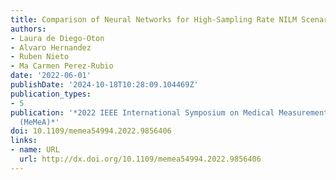 ```yaml
---
title: Comparison of Neural Networks for High-Sampling Rate NILM Scenario
authors:
- Laura de Diego-Oton
- Alvaro Hernandez
- Ruben Nieto
- Ma Carmen Perez-Rubio
date: '2022-06-01'
publishDate: '2024-10-18T10:28:09.104469Z'
publication_types:
- 5
publication: '*2022 IEEE International Symposium on Medical Measurements and Applications
  (MeMeA)*'
doi: 10.1109/memea54994.2022.9856406
links:
- name: URL
  url: http://dx.doi.org/10.1109/memea54994.2022.9856406
---
```

